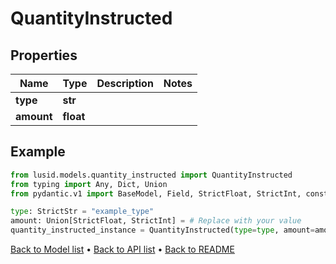 # QuantityInstructed

## Properties
Name | Type | Description | Notes
------------ | ------------- | ------------- | -------------
**type** | **str** |  | 
**amount** | **float** |  | 
## Example

```python
from lusid.models.quantity_instructed import QuantityInstructed
from typing import Any, Dict, Union
from pydantic.v1 import BaseModel, Field, StrictFloat, StrictInt, constr

type: StrictStr = "example_type"
amount: Union[StrictFloat, StrictInt] = # Replace with your value
quantity_instructed_instance = QuantityInstructed(type=type, amount=amount)

```

[Back to Model list](../README.md#documentation-for-models) &#8226; [Back to API list](../README.md#documentation-for-api-endpoints) &#8226; [Back to README](../README.md)

